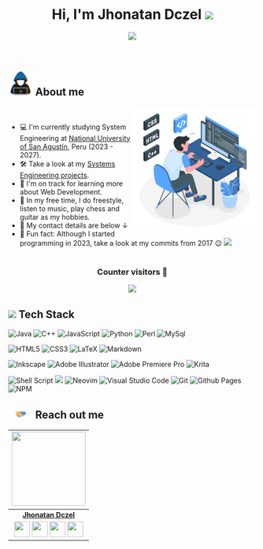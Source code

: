 
<h1 align="center"><b>Hi, I'm Jhonatan Dczel </b><img src="https://media.giphy.com/media/hvRJCLFzcasrR4ia7z/giphy.gif" width="35"></h1>

<p align="center">
  <img src="https://readme-typing-svg.herokuapp.com?font=Time+New+Roman&color=cyan&size=25&center=true&vCenter=true&width=600&height=100&lines=Cat+Lover...+<3;++;Systems+Engineer+Student;Frontend+Developer;Active+Learner/Researcher;Love+to+learn+new+stuffs..<3">
</p>


<br>

## <picture><img src = "./assets/mdImages/about_me.gif" width = 50px></picture> **About me**

<picture>
  <source media="(max-width: 700px)" srcset="">
  <img align="right" alt="" src="./assets/mdImages/programming.svg" width=250px>
</picture>

<br>

+ 💻 I'm currently studying System Engineering at [National University of San Agustín](https://www.unsa.edu.pe/), Peru (2023 - 2027).
+ 🛠️ Take a look at my [Systems Engineering projects](https://github.com/stars/JhonatanDczel/lists/computer-systems-engineering-projects).
+ 🌱  I'm on track for learning more about Web Development.
+ 🎤 In my free time, I do freestyle, listen to music, play chess and guitar as my hobbies.
+ 📮 My contact details are below ↓
+ 🎨 Fun fact: Although I started programming in 2023, take a look at my commits from 2017 😉
<img src="https://user-images.githubusercontent.com/73097560/115834477-dbab4500-a447-11eb-908a-139a6edaec5c.gif"><br><br>

<div align=center>
  <h3>Counter visitors 👀</h3>
<img src="https://komarev.com/ghpvc/?username=JhonatanDczel&label=PROFILE+VIEWS&style=for-the-badge">
</div>

## <img src="https://media2.giphy.com/media/QssGEmpkyEOhBCb7e1/giphy.gif?cid=ecf05e47a0n3gi1bfqntqmob8g9aid1oyj2wr3ds3mg700bl&rid=giphy.gif" width ="25"><b> Tech Stack</b>

![Java](https://img.shields.io/badge/java-%23ED8B00.svg?style=for-the-badge&logo=openjdk&logoColor=white)
![C++](https://img.shields.io/badge/c++-%2300599C.svg?style=for-the-badge&logo=c%2B%2B&logoColor=white)
![JavaScript](https://img.shields.io/badge/javascript-%23323330.svg?style=for-the-badge&logo=javascript&logoColor=%23F7DF1E)
![Python](https://img.shields.io/badge/python-3670A0?style=for-the-badge&logo=python&logoColor=ffdd54)
![Perl](https://img.shields.io/badge/perl-%2339457E.svg?style=for-the-badge&logo=perl&logoColor=white)
![MySql](https://img.shields.io/badge/MySQL-005C84?style=for-the-badge&logo=mysql&logoColor=white)


![HTML5](https://img.shields.io/badge/html5-%23E34F26.svg?style=for-the-badge&logo=html5&logoColor=white)
![CSS3](https://img.shields.io/badge/css3-%231572B6.svg?style=for-the-badge&logo=css3&logoColor=white)
![LaTeX](https://img.shields.io/badge/latex-%23008080.svg?style=for-the-badge&logo=latex&logoColor=white)
![Markdown](https://img.shields.io/badge/markdown-%23000000.svg?style=for-the-badge&logo=markdown&logoColor=white)

![Inkscape](https://img.shields.io/badge/Inkscape-e0e0e0?style=for-the-badge&logo=inkscape&logoColor=080A13)
![Adobe Illustrator](https://img.shields.io/badge/adobe%20illustrator-%23FF9A00.svg?style=for-the-badge&logo=adobe%20illustrator&logoColor=white)
![Adobe Premiere Pro](https://img.shields.io/badge/Adobe%20Premiere%20Pro-9999FF.svg?style=for-the-badge&logo=Adobe%20Premiere%20Pro&logoColor=white)
![Krita](https://img.shields.io/badge/Krita-203759?style=for-the-badge&logo=krita&logoColor=EEF37B)

![Shell Script](https://img.shields.io/badge/shell_script-%23121011.svg?style=for-the-badge&logo=gnu-bash&logoColor=white)
<img src="https://camo.githubusercontent.com/85ed201f9ca3b1c1d766eb725755fafe2c75b96c4d4aca0cc4f24e2e10f80ed7/68747470733a2f2f696d672e736869656c64732e696f2f62616467652f4172636863726166742d2532333430346435393f7374796c653d666f722d7468652d6261646765266c6f676f3d617263686c696e7578266c6f676f436f6c6f723d2523313739334431">
![Neovim](https://img.shields.io/badge/NeoVim-%2357A143.svg?&style=for-the-badge&logo=neovim&logoColor=white)
![Visual Studio Code](https://img.shields.io/badge/Visual%20Studio%20Code-0078d7.svg?style=for-the-badge&logo=visual-studio-code&logoColor=white)
![Git](https://img.shields.io/badge/GIT-E44C30?style=for-the-badge&logo=git&logoColor=white)
![Github Pages](https://img.shields.io/badge/github%20pages-121013?style=for-the-badge&logo=github&logoColor=white)
![NPM](https://img.shields.io/badge/NPM-%23CB3837.svg?style=for-the-badge&logo=npm&logoColor=white)

## <picture><img src = "./assets/mdImages/handshake.gif" width = 50px></picture> **Reach out me**

|                                                                                                                                                                                                        <a href="https://github.com/JhonatanDczel"><img src="https://scontent.fjul1-1.fna.fbcdn.net/v/t39.30808-6/412846928_2671362463031488_9221825931849076960_n.jpg?_nc_cat=110&ccb=1-7&_nc_sid=c42490&_nc_eui2=AeFIn-8hME1bp3J031MPSXOXeT6-IOpPj155Pr4g6k-PXrpGU5Fygxk_RQCHuyINcGNqAla3-O_-NF8SJmpzkNuC&_nc_ohc=tz3IzWF4OkoAX8QLOBu&_nc_ht=scontent.fjul1-1.fna&oh=00_AfAL9b82jEjUGAmxIPX9YSNkSpMoiNsZJvz8UBMWWgcApQ&oe=65C83EBE" width="150px" height="150px" /></a>                                                                                                                                                                                                        |
| :--------------------------------------------------------------------------------------------------------------------------------------------------------------------------------------------------------------------------------------------------------------------------------------------------------------------------------------------------------------------------------------------------------------------------------------------------------------------------------------------------------------------------------------------------------------------------: |
|                                                                                                                                                                                                                                                             **[Jhonatan Dczel](https://github.com/JhonatanDczel)**                                                                                                                                                                                                                                                              |
| <a href="https://wa.me/+51943606092"><img src="https://upload.wikimedia.org/wikipedia/commons/thumb/5/5e/WhatsApp_icon.png/479px-WhatsApp_icon.png" width="32px" height="32px"></a> <a href="https://github.com/JhonatanDczel"><img src="https://cdn.iconscout.com/icon/free/png-256/github-108-438008.png" width="32px" height="32px"></a> <a href="https://www.facebook.com/dczel.xtlv"><img src="https://i.ibb.co/zmYNW4p/facebook.png" width="32px" height="32px"></a> <a href="https://www.linkedin.com/in/jhonatan-david-arias-395b332a0/?trk=people-guest_people_search-card&originalSubdomain=pe"><img src="https://i.ibb.co/Kx2GSrT/linkedin.png" width="32px" height="32px"></a> |
